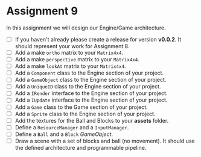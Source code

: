# Assignment 9
In this assignment we will design our Engine/Game architecture.

- [ ] If you haven't already please create a release for version **v0.0.2**. It should represent your work for Assignment 8.
- [ ] Add a make `ortho` matrix to your `Matrix4x4`.
- [ ] Add a make `perspective` matrix to your `Matrix4x4`.
- [ ] Add a make `lookAt` matrix to your `Matrix4x4`.
- [ ] Add a `Component` class to the Engine section of your project.
- [ ] Add a `GameObject` class to the Engine section of your project.
- [ ] Add a `UniqueID` class to the Engine section of your project.
- [ ] Add a `IRender` interface to the Engine section of your project.
- [ ] Add a `IUpdate` interface to the Engine section of your project.
- [ ] Add a `Game` class to the Game section of your project.
- [ ] Add a `Sprite` class to the Engine section of your project.
- [ ] Add the textures for the Ball and Blocks to your **assets** folder.
- [ ] Define a `ResourceManager` and a `InputManager`.
- [ ] Define a `Ball` and a `Block` *GameObject*.
- [ ] Draw a scene with a set of blocks and ball (no movement). It should use the defined architecture and programmable pipeline.